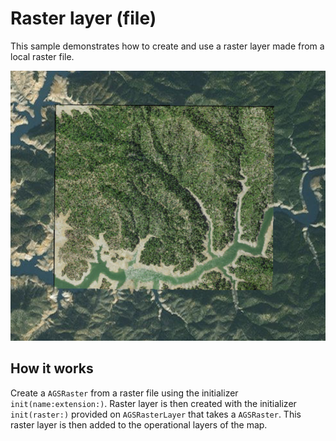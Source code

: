 # Raster layer (file)

This sample demonstrates how to create and use a raster layer made from a local raster file.

![](image1.png)

## How it works

Create a `AGSRaster` from a raster file using the initializer `init(name:extension:)`. Raster layer is then created with the initializer `init(raster:)` provided on `AGSRasterLayer` that takes a `AGSRaster`. This raster layer is then added to the operational layers of the map.




